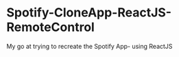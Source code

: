# Spotify-CloneApp-ReactJS-RemoteControl
My go at trying to recreate the Spotify App- using ReactJS
